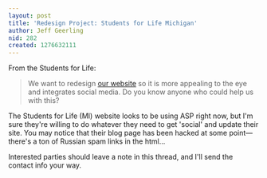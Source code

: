 ```yaml
---
layout: post
title: 'Redesign Project: Students for Life Michigan'
author: Jeff Geerling
nid: 282
created: 1276632111
---
```

<p>From the Students for Life:</p>
<blockquote>
<p>We want to redesign <a href="http://www.SFLMichigan.org/">our website</a> so it is more appealing to the eye and integrates social media. Do you know anyone who could help us with this?</p>
</blockquote>
<p>The Students for Life (MI) website looks to be using ASP right now, but I&#39;m sure they&#39;re willing to do whatever they need to get &#39;social&#39; and update their site. You may notice that their blog page has been hacked at some point&mdash;there&#39;s a ton of Russian spam links in the html...</p>
<p>Interested parties should leave a note in this thread, and I&#39;ll send the contact info your way.</p>
